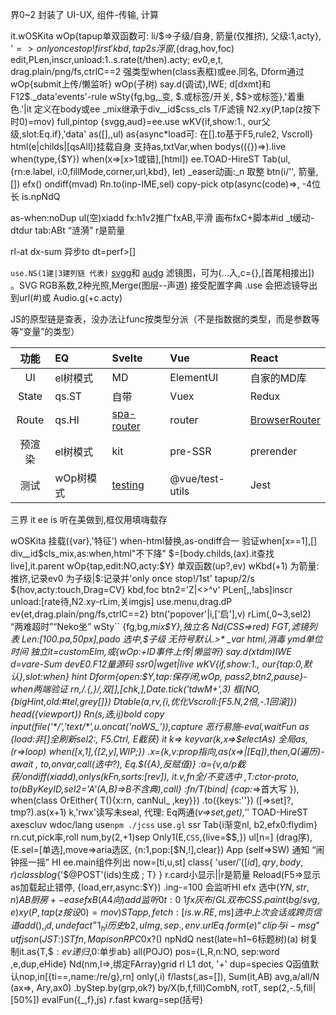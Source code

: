 界0~2 封装了 UI-UX, 组件-传输, 计算

it.wOSKita
  wOp{tapup单双函数可: li/$=>子级/自身, 箭量(仅推挤), 父级:1,acty}, '$=>only once stop!first' kbd,tap2s浮窗,$(drag,hov,foc)
    edit,PLen,inscr,unload:1..s.rate(t/then).acty; ev0,e,t, drag.plain/png/fs,ctrlC==2
    强类型when(class表框)或ee.同名,  Dform通过 wOp{submit上传/懒监听} wOp(子树)
    say.d(调试),IWE; d[dxmt]和F12$._data'events'-rule
  wSty{fg,bg,_变, $.或标签/开关, $$>或标签},'着重色.'|it 定义在body或ee _mix继承于div__id$css_cls
    T/F滤镜 N2.xy(P,tap(z按下时0)=mov)
    full,pintop
    {svgg,aud}=ee.use
  wKV{if,show:1., our父级,slot:Eq.if},'data'
    as([],,ul) as{async*load可: 在[].to基于F5,rule2, Vscroll}
    html(e|childs|[qsAll])挂载自身 支持as,txtVar,when bodys(({})=>).live
    when(type,{$Y}) when(x=>[x>1或错],[html])
ee.TOAD-HireST
  Tab(ul,{rn:e.label, i:0,fillMode,corner,url,kbd}, let) _easer动画:_n 取整
  btn(i/'', 箭量,[])
  efx() ondiff(mvad)
  Rn.to(inp-IME,sel) copy-pick
  otp(async(code)=>, -4位长
is.npNdQ

as-when:noDup ul(空)xiadd
fx:h1v2推广fxAB,平滑 画布fxC+脚本#id _t缓动-dtdur tab:ABt “涟漪”
r是箭量

rl-at
dx-sum 异步to
dt=perf>[]



`use.NS(1建|3建列链 代表)` [svgg](https://yoksel.github.io/svg-filters/#/presets/dancingStroke)和 [audg](audiomass.co)
滤镜图，可为(...入,c={},[首尾相接出]) 。SVG RGB系数,2种光照,Merge(图层--声道) 接受配置字典
.use 会把滤镜导出到url(#)或 Audio.g(+c.acty)


JS的原型链是查表，没办法让func按类型分派（不是指数据的类型，而是参数等等“变量”的类型）

功能|EQ|Svelte|Vue|React
:-:|:--|:--|:--|:--
UI|el树模式|MD|ElementUI|自家的MD库
State|qs.ST|自带|Vuex|Redux
Route|qs.HI|[spa-router](https://github.com/ItalyPaleAle/svelte-spa-router)|router|[BrowserRouter](https://reactrouter.com/en/main/start/tutorial)
预渲染|el树模式|kit|pre-SSR|prerender
测试|wOp树模式|[testing](https://testing-library.com/docs/svelte-testing-library/example)|@vue/test-utils|Jest


三界 it ee is 听在美做到,框仅用填嗨载存

wOSKita 挂载({var},'特征') when-html替换,as-ondiff合一 验证when[x==1],[] div__id$cls_mix,as:when,html"不下降" $=[body.childs,(ax).it查找live],it.parent
  wOp{tap,edit:NO,acty:$Y} 单双函数(up?,ev) wKbd(+1)
    为箭量:推挤,记录ev0 为子级|$:记录并'only once stop!/1st'
    tapup/2/s ${hov,acty:touch,Drag=CV} kbd,foc btn2='Z|<>^v'
    PLen[,,!abs]inscr unload:[rate待,N2.xy-rLim,关imgjs] use.menu,drag.dP ev{et,drag.plain/png/fs,ctrlC==2}
      btn('popover'|i,['启'],v) rLim(,0~3,sel2) “两难超时”“Neko坐”
  wSty`` {fg,bg,_mix$Y},独立名 Nd(CSS=>red)
    FGT,滤镜列表 Len:[100.pa,50px],pado
    $选中,$$子级 无符号默认.>* _var html,消毒 ymd单位时间
    独立it=customElm,或{wOp:+ID事件上传|懒监听} say.d(xtdm)IWE d=vare-Sum devE0.F12量源码 ssr0|wget|live
  wKV{if,show:1., our{tap:0,默认},slot:when} hint
    Dform{open:$Y,tap:保存闭,wOp, pass2,btn2,pause}-when两端验证 rn,/.{,}/,双[],[chk,],Date.tick('tdwM+',3) 框(NO,{bigHint,old:#tel,grey[]})
    Dtable(a,rv,{i,优化Vscroll:[F5.N,2倍,-.1回滚]}) head({viewport})   Rn(s,选,ij)bold copy input(file('*/','text/*',u.oncat('noWS_')),capture
    恶行易施-eval,waitFun 
  as {load:非[]全刷新sel2:, F5.Ctrl, E截获}
  it k=> keyvar(k,x=>$electAs)  全局as,(r=>loop) when([x,1],{[2,y],WIP;})
    .x={k,v:prop指向,as(x=>|[Eq]),then,Q(遍历)-await , to,onvar,call(选中?), Eq.$({A},反赋值)}
    :a={v,a/p截获/ondiff(xiadd),onlys(kFn,sorts:[rev]), it.v,fn全/不变选中 ,T:ctor-proto, to(bByKeyID,sel2='A'(A,B)=>B不含典),call}
    :fn/T(bind| {cap:_=>首大写 }), when(class OrEither{ T(){x:rn, canNul_ ,key}})
    .to({keys:''}) ([=>set]?, tmp?).as(x+1)
    k,'rwx'读写未seal, 代理: Eq两通(_v=>set,get),'_'
TOAD-HireST axescluv wdoc/lang use`npm ./jcss` use`.gl` ssr
  Tab{i渐变nl, b2,efx0:flydim} rn.cut,pick率,roll num,by(2,+1)sep
  Only1(E,`CSS`,{live=$$,})
    ul[n=] (drag序), (E.sel=[单选],move=>aria选区, {n:1,pop:[$N,!],clear})
  App (self=>SW)
    通知 “闹钟摇一摇”
  HI ee.main组件列出 now=[ti,u,st]
    class{ 'user/$'([id],{qry,body},r){} class blog${'$@POST'(ids)生成 ; T} }
    r.card小显示||r是箭量
  Reload(F5=>显示as加载起止错停, {load,err,async:$Y}) .ing-=100 会监听HI
  efx 选中($YN,str,n) AB厨房 +-ease fxB(A 4向)
    add监听0 t:0~1 fx灰布/GL双布  CSS.paint(bg/svg,e)
    xy(P,tap(z按设0)=mov)
  ST{app,fetch:[is.w.RE,{ms}]} 选中上次会话或跨页信道
    add(),_id,undef  act^=1 _hi历史
    {b2, uImg, sep_:{}},env.url  Eq.form(e) “clip与i-msg” utf json(JS{T:})
    ST{fn},Map  isonRPC$0x?()
npNdQ
  nest(late=h1~6标题树)(a) 树复制it.as{T,$$:ev递归,$0:单步ab} all(POJO)
  pos={L,R,n:NO, sep:word ,e,dup,eHide}
  Nd(nm,I=>,绑定FArray)grid rl L1 dot, '+' dup=species
  Q函值默认nop,in[{ti==,name:/re/g},rn] only(,i) f/lasts(,as=[]), Sum(it,AB) avg,a/all/N (ax=>, Ary,ax0) .byStep.by(grp,ok?)
    by/X(b,f,fill)CombN, rotT, sep(2,-.5,fill|[50%])
  evalFun({_,f},js) _r_.fast kwarg=sep(括号)

